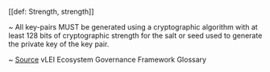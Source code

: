 [[def: Strength, strength]]

~ All key-pairs MUST be generated using a cryptographic algorithm with at least 128 bits of cryptographic strength for the salt or seed used to generate the private key of the key pair.

~ [Source](https://www.gleif.org/vlei/introducing-the-vlei-ecosystem-governance-framework/2023-12-15_vlei-egf-v2.0-glossary_v1.3_final.pdf) vLEI Ecosystem Governance Framework Glossary

